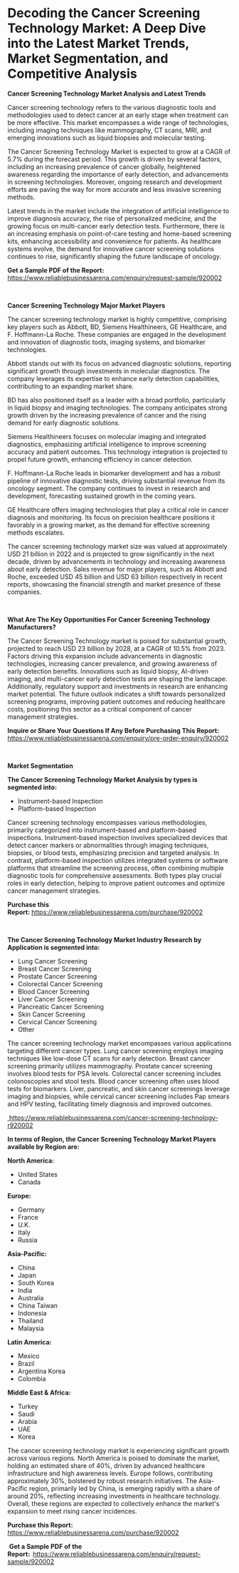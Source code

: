 <p><h1>Decoding the Cancer Screening Technology Market: A Deep Dive into the Latest Market Trends, Market Segmentation, and Competitive Analysis</h1></p><p><strong>Cancer Screening Technology Market Analysis and Latest Trends</strong></p>
<p><p>Cancer screening technology refers to the various diagnostic tools and methodologies used to detect cancer at an early stage when treatment can be more effective. This market encompasses a wide range of technologies, including imaging techniques like mammography, CT scans, MRI, and emerging innovations such as liquid biopsies and molecular testing.</p><p>The Cancer Screening Technology Market is expected to grow at a CAGR of 5.7% during the forecast period. This growth is driven by several factors, including an increasing prevalence of cancer globally, heightened awareness regarding the importance of early detection, and advancements in screening technologies. Moreover, ongoing research and development efforts are paving the way for more accurate and less invasive screening methods.</p><p>Latest trends in the market include the integration of artificial intelligence to improve diagnosis accuracy, the rise of personalized medicine, and the growing focus on multi-cancer early detection tests. Furthermore, there is an increasing emphasis on point-of-care testing and home-based screening kits, enhancing accessibility and convenience for patients. As healthcare systems evolve, the demand for innovative cancer screening solutions continues to rise, significantly shaping the future landscape of oncology.</p></p>
<p><strong>Get a Sample PDF of the Report:&nbsp;</strong> <a href="https://www.reliablebusinessarena.com/enquiry/request-sample/920002?utm_campaign=2198&utm_medium=2&utm_source=Github&utm_content=ia&utm_term=17042025&utm_id=cancer-screening-technology">https://www.reliablebusinessarena.com/enquiry/request-sample/920002</a></p>
<p>&nbsp;</p>
<p><strong>Cancer Screening Technology Major Market Players</strong></p>
<p><p>The cancer screening technology market is highly competitive, comprising key players such as Abbott, BD, Siemens Healthineers, GE Healthcare, and F. Hoffmann-La Roche. These companies are engaged in the development and innovation of diagnostic tools, imaging systems, and biomarker technologies.</p><p>Abbott stands out with its focus on advanced diagnostic solutions, reporting significant growth through investments in molecular diagnostics. The company leverages its expertise to enhance early detection capabilities, contributing to an expanding market share.</p><p>BD has also positioned itself as a leader with a broad portfolio, particularly in liquid biopsy and imaging technologies. The company anticipates strong growth driven by the increasing prevalence of cancer and the rising demand for early diagnostic solutions.</p><p>Siemens Healthineers focuses on molecular imaging and integrated diagnostics, emphasizing artificial intelligence to improve screening accuracy and patient outcomes. This technology integration is projected to propel future growth, enhancing efficiency in cancer detection.</p><p>F. Hoffmann-La Roche leads in biomarker development and has a robust pipeline of innovative diagnostic tests, driving substantial revenue from its oncology segment. The company continues to invest in research and development, forecasting sustained growth in the coming years.</p><p>GE Healthcare offers imaging technologies that play a critical role in cancer diagnosis and monitoring. Its focus on precision healthcare positions it favorably in a growing market, as the demand for effective screening methods escalates.</p><p>The cancer screening technology market size was valued at approximately USD 21 billion in 2022 and is projected to grow significantly in the next decade, driven by advancements in technology and increasing awareness about early detection. Sales revenue for major players, such as Abbott and Roche, exceeded USD 45 billion and USD 63 billion respectively in recent reports, showcasing the financial strength and market presence of these companies.</p></p>
<p>&nbsp;</p>
<p><strong>What Are The Key Opportunities For Cancer Screening Technology Manufacturers?</strong></p>
<p><p>The Cancer Screening Technology market is poised for substantial growth, projected to reach USD 23 billion by 2028, at a CAGR of 10.5% from 2023. Factors driving this expansion include advancements in diagnostic technologies, increasing cancer prevalence, and growing awareness of early detection benefits. Innovations such as liquid biopsy, AI-driven imaging, and multi-cancer early detection tests are shaping the landscape. Additionally, regulatory support and investments in research are enhancing market potential. The future outlook indicates a shift towards personalized screening programs, improving patient outcomes and reducing healthcare costs, positioning this sector as a critical component of cancer management strategies.</p></p>
<p><strong>Inquire or Share Your Questions If Any Before Purchasing This Report:</strong> <a href="https://www.reliablebusinessarena.com/enquiry/pre-order-enquiry/920002?utm_campaign=2198&utm_medium=2&utm_source=Github&utm_content=ia&utm_term=17042025&utm_id=cancer-screening-technology">https://www.reliablebusinessarena.com/enquiry/pre-order-enquiry/920002</a></p>
<p>&nbsp;</p>
<p><strong>Market Segmentation</strong></p>
<p><strong>The Cancer Screening Technology Market Analysis by types is segmented into:</strong></p>
<p><ul><li>Instrument-based Inspection</li><li>Platform-based Inspection</li></ul></p>
<p><p>Cancer screening technology encompasses various methodologies, primarily categorized into instrument-based and platform-based inspections. Instrument-based inspection involves specialized devices that detect cancer markers or abnormalities through imaging techniques, biopsies, or blood tests, emphasizing precision and targeted analysis. In contrast, platform-based inspection utilizes integrated systems or software platforms that streamline the screening process, often combining multiple diagnostic tools for comprehensive assessments. Both types play crucial roles in early detection, helping to improve patient outcomes and optimize cancer management strategies.</p></p>
<p><strong>Purchase this Report:&nbsp;</strong><a href="https://www.reliablebusinessarena.com/purchase/920002?utm_campaign=2198&utm_medium=2&utm_source=Github&utm_content=ia&utm_term=17042025&utm_id=cancer-screening-technology">https://www.reliablebusinessarena.com/purchase/920002</a></p>
<p>&nbsp;</p>
<p><strong>The Cancer Screening Technology Market Industry Research by Application is segmented into:</strong></p>
<p><ul><li>Lung Cancer Screening</li><li>Breast Cancer Screening</li><li>Prostate Cancer Screening</li><li>Colorectal Cancer Screening</li><li>Blood Cancer Screening</li><li>Liver Cancer Screening</li><li>Pancreatic Cancer Screening</li><li>Skin Cancer Screening</li><li>Cervical Cancer Screening</li><li>Other</li></ul></p>
<p><p>The cancer screening technology market encompasses various applications targeting different cancer types. Lung cancer screening employs imaging techniques like low-dose CT scans for early detection. Breast cancer screening primarily utilizes mammography. Prostate cancer screening involves blood tests for PSA levels. Colorectal cancer screening includes colonoscopies and stool tests. Blood cancer screening often uses blood tests for biomarkers. Liver, pancreatic, and skin cancer screenings leverage imaging and biopsies, while cervical cancer screening includes Pap smears and HPV testing, facilitating timely diagnosis and improved outcomes.</p></p>
<p><a href="https://www.reliablebusinessarena.com/cancer-screening-technology-r920002?utm_campaign=2198&utm_medium=2&utm_source=Github&utm_content=ia&utm_term=17042025&utm_id=cancer-screening-technology">&nbsp;https://www.reliablebusinessarena.com/cancer-screening-technology-r920002</a></p>
<p><strong>In terms of Region, the Cancer Screening Technology Market Players available by Region are:</strong></p>
<p>
    <p> <strong> North America: </strong>
        <ul>
            <li>United States</li>
            <li>Canada</li>
        </ul>
        </p> 
    <p> <strong> Europe: </strong>
        <ul>
            <li>Germany</li>
            <li>France</li>
            <li>U.K.</li>
            <li>Italy</li>
            <li>Russia</li>
        </ul>
        </p> 
    <p> <strong> Asia-Pacific: </strong>
        <ul>
            <li>China</li>
            <li>Japan</li>
            <li>South Korea</li>
            <li>India</li>
            <li>Australia</li>
            <li>China Taiwan</li>
            <li>Indonesia</li>
            <li>Thailand</li>
            <li>Malaysia</li>
        </ul>
        </p> 
    <p> <strong> Latin America: </strong>
        <ul>
            <li>Mexico</li>
            <li>Brazil</li>
            <li>Argentina Korea</li>
            <li>Colombia</li>
        </ul>
        </p> 
    <p> <strong> Middle East & Africa: </strong>
        <ul>
            <li>Turkey</li>
            <li>Saudi</li>
            <li>Arabia</li>
            <li>UAE</li>
            <li>Korea</li>
        </ul>
    </p>
    </p>
<p><p>The cancer screening technology market is experiencing significant growth across various regions. North America is poised to dominate the market, holding an estimated share of 40%, driven by advanced healthcare infrastructure and high awareness levels. Europe follows, contributing approximately 30%, bolstered by robust research initiatives. The Asia-Pacific region, primarily led by China, is emerging rapidly with a share of around 20%, reflecting increasing investments in healthcare technology. Overall, these regions are expected to collectively enhance the market's expansion to meet rising cancer incidences.</p></p>
<p><strong>Purchase this Report: </strong><a href="https://www.reliablebusinessarena.com/purchase/920002?utm_campaign=2198&utm_medium=2&utm_source=Github&utm_content=ia&utm_term=17042025&utm_id=cancer-screening-technology">https://www.reliablebusinessarena.com/purchase/920002</a></p>
<p>&nbsp;<strong>Get a Sample PDF of the Report:&nbsp;&nbsp;</strong><a href="https://www.reliablebusinessarena.com/enquiry/request-sample/920002?utm_campaign=2198&utm_medium=2&utm_source=Github&utm_content=ia&utm_term=17042025&utm_id=cancer-screening-technology">https://www.reliablebusinessarena.com/enquiry/request-sample/920002</a></p>
<p><strong></strong></p>
<p><p></p><p></p><p></p></p>